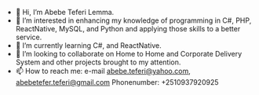 - 👋 Hi, I’m Abebe Teferi Lemma.
- 👀 I’m interested in enhancing my knowledge of programming in C#, PHP, ReactNative, MySQL, and Python and applying those skills to a better service.
- 🌱 I’m currently learning C#, and ReactNative.
- 💞️ I’m looking to collaborate on Home to Home and Corporate Delivery System and other projects brought to my attention.
- 📫 How to reach me: e-mail abebe.teferi@yahoo.com, abebetefer.teferi@gmail.com  Phonenumber: +2510937920925

<!---
ateferi/ateferi is a ✨ special ✨ repository because its `README.md` (this file) appears on your GitHub profile.
You can click the Preview link to take a look at your changes.
--->
